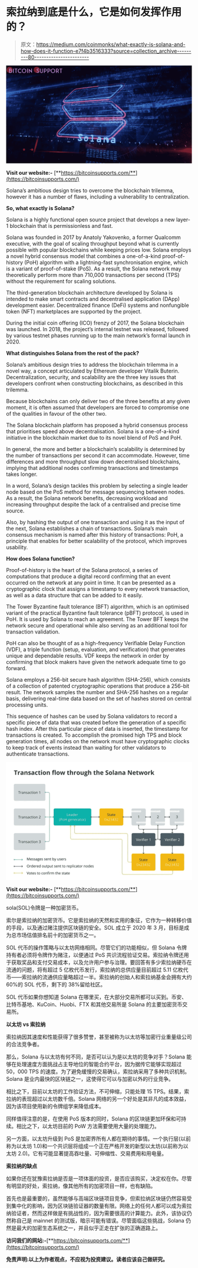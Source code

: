 # 索拉纳到底是什么，它是如何发挥作用的？

> 原文：<https://medium.com/coinmonks/what-exactly-is-solana-and-how-does-it-function-e7f4b3516333?source=collection_archive---------80----------------------->

![](img/f2ecc0d16bc5edf16cd9f6d8e80a17f7.png)

**Visit our website:-** [**https://bitcoinsupports.com/**](https://bitcoinsupports.com/)

Solana’s ambitious design tries to overcome the blockchain trilemma, however it has a number of flaws, including a vulnerability to centralization.

**So, what exactly is Solana?**

Solana is a highly functional open source project that develops a new layer-1 blockchain that is permissionless and fast.

Solana was founded in 2017 by Anatoly Yakovenko, a former Qualcomm executive, with the goal of scaling throughput beyond what is currently possible with popular blockchains while keeping prices low. Solana employs a novel hybrid consensus model that combines a one-of-a-kind proof-of-history (PoH) algorithm with a lightning-fast synchronisation engine, which is a variant of proof-of-stake (PoS). As a result, the Solana network may theoretically perform more than 710,000 transactions per second (TPS) without the requirement for scaling solutions.

The third-generation blockchain architecture developed by Solana is intended to make smart contracts and decentralised application (DApp) development easier. Decentralized finance (DeFi) systems and nonfungible token (NFT) marketplaces are supported by the project.

During the initial coin offering (ICO) frenzy of 2017, the Solana blockchain was launched. In 2018, the project’s internal testnet was released, followed by various testnet phases running up to the main network’s formal launch in 2020.

**What distinguishes Solana from the rest of the pack?**

Solana’s ambitious design tries to address the blockchain trilemma in a novel way, a concept articulated by Ethereum developer Vitalik Buterin. Decentralization, security, and scalability are the three key issues that developers confront when constructing blockchains, as described in this trilemma.

Because blockchains can only deliver two of the three benefits at any given moment, it is often assumed that developers are forced to compromise one of the qualities in favour of the other two.

The Solana blockchain platform has proposed a hybrid consensus process that prioritises speed above decentralisation. Solana is a one-of-a-kind initiative in the blockchain market due to its novel blend of PoS and PoH.

In general, the more and better a blockchain’s scalability is determined by the number of transactions per second it can accommodate. However, time differences and more throughput slow down decentralised blockchains, implying that additional nodes confirming transactions and timestamps takes longer.

In a word, Solana’s design tackles this problem by selecting a single leader node based on the PoS method for message sequencing between nodes. As a result, the Solana network benefits, decreasing workload and increasing throughput despite the lack of a centralised and precise time source.

Also, by hashing the output of one transaction and using it as the input of the next, Solana establishes a chain of transactions. Solana’s main consensus mechanism is named after this history of transactions: PoH, a principle that enables for better scalability of the protocol, which improves usability.

**How does Solana function?**

Proof-of-history is the heart of the Solana protocol, a series of computations that produce a digital record confirming that an event occurred on the network at any point in time. It can be presented as a cryptographic clock that assigns a timestamp to every network transaction, as well as a data structure that can be added to it easily.

The Tower Byzantine fault tolerance (BFT) algorithm, which is an optimised variant of the practical Byzantine fault tolerance (pBFT) protocol, is used in PoH. It is used by Solana to reach an agreement. The Tower BFT keeps the network secure and operational while also serving as an additional tool for transaction validation.

PoH can also be thought of as a high-frequency Verifiable Delay Function (VDF), a triple function (setup, evaluation, and verification) that generates unique and dependable results. VDF keeps the network in order by confirming that block makers have given the network adequate time to go forward.

Solana employs a 256-bit secure hash algorithm (SHA-256), which consists of a collection of patented cryptographic operations that produce a 256-bit result. The network samples the number and SHA-256 hashes on a regular basis, delivering real-time data based on the set of hashes stored on central processing units.

This sequence of hashes can be used by Solana validators to record a specific piece of data that was created before the generation of a specific hash index. After this particular piece of data is inserted, the timestamp for transactions is created. To accomplish the promised high TPS and block generation times, all nodes on the network must have cryptographic clocks to keep track of events instead than waiting for other validators to authenticate transactions.

![](img/0688891164b0680445d4093989996fed.png)

**Visit our website:-** [**https://bitcoinsupports.com/**](https://bitcoinsupports.com/)

sola(SOL)令牌是一种加密货币。

索尔是索拉纳的加密货币。它是索拉纳的天然和实用的象征，它作为一种转移价值的手段，以及通过赌注提供区块链的安全。SOL 成立于 2020 年 3 月，目标是成为总市场估值排名前十的加密货币之一。

SOL 代币的操作策略与以太坊网络相同。尽管它们的功能相似，但 Solana 令牌持有者必须将令牌作为赌注，以便通过 PoS 共识流程验证交易。索拉纳令牌还用于获取奖品和支付交易成本，以及允许用户参与治理。要回答有多少索拉纳硬币在流通的问题，将有超过 5 亿枚代币发行，索拉纳的总供应量目前超过 5.11 亿枚代币——索拉纳的流通供应量略超过一半。索拉纳的创始人和索拉纳基金会拥有大约 60%的 SOL 代币，剩下的 38%留给社区。

SOL 代币如果你想知道 Solana 在哪里买，在大部分交易所都可以买到。币安、比特币基地、KuCoin、Huobi、FTX 和其他交易所是 Solana 的主要加密货币交易所。

**以太坊 vs 索拉纳**

索拉纳因其速度和性能获得了很多赞誉，甚至被称为以太坊等加密行业重量级公司的合法竞争者。

那么，Solana 与以太坊有何不同，是否可以认为是以太坊的竞争对手？Solana 能够在处理速度方面挑战占主导地位的智能合约平台，因为据传它能够实现超过 50，000 TPS 的速度。为了避免缓慢的交易确认，索拉纳采用了多种共识机制。Solana 是业内最快的区块链之一，这使得它可以与加密以外的行业竞争。

相比之下，目前以太坊的工作验证方法，不可伸缩，只能处理 15 TPS。结果，索拉纳的表现超过以太坊数千倍。Solana 网络的另一个好处是其非凡的成本效益，因为该项目使用新的令牌组学来降低成本。

同样值得注意的是，在使用 PoS 版本的同时，Solana 的区块链更加环保和可持续。相比之下，以太坊目前的 PoW 方法需要使用大量的处理能力。

另一方面，以太坊升级到 PoS 是加密界所有人都在期待的事情。一个执行层(以前称为以太坊 1.0)和一个共识层将组成一个正在严格开发的新型以太坊(以前称为以太坊 2.0)。它有可能显著提高吞吐量、可伸缩性、交易费用和用电量。

**索拉纳的缺点**

如果你还在犹豫索拉纳是否是一项体面的投资，是否应该购买，决定权在你。尽管有明显的好处，索拉纳，像其他所有的加密项目一样，也有缺陷。

首先也是最重要的，虽然能够与高端区块链项目竞争，但索拉纳区块链仍然容易受到集中化的影响，因为区块链验证器的数量有限。网络上的任何人都可以成为索拉纳验证者，然而这样做是有挑战性的，因为需要很高的计算能力。此外，该协议仍然称自己是 mainnet 的测试版，暗示可能有错误。尽管面临这些挑战，Solana 仍然是最大的加密生态系统之一，并且似乎正走在扩张的正确道路上。

**访问我们的网站:-**[**https://bitcoinsupports.com/**](https://bitcoinsupports.com/)

**免责声明:以上为作者观点，不应视为投资建议。读者应该自己做研究。**